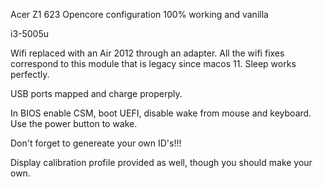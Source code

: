 Acer Z1 623 Opencore configuration
100% working and vanilla

i3-5005u

Wifi replaced with an Air 2012 through an adapter.
All the wifi fixes correspond to this module that is legacy since macos 11.
Sleep works perfectly.

USB ports mapped and charge properply.

In BIOS enable CSM, boot UEFI, disable wake from mouse and keyboard.
Use the power button to wake.

Don't forget to genereate your own ID's!!!

Display calibration profile provided as well, though you should make your own.
